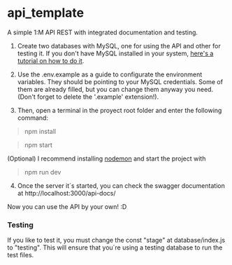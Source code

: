 # api_template
A simple 1:M API REST with integrated documentation and testing.



1. Create two databases with MySQL, one for using the API and other for testing it.
If you don't have MySQL installed in your system, [here's a tutorial on how to do it](https://www.youtube.com/watch?v=2c2fUOgZMmY&ab_channel=AmitThinks). 


2. Use the .env.example as a guide to configurate the environment variables. They should be pointing to your MySQL credentials. Some of them are already filled, but you can change them anyway you need. (Don't forget to delete the '.example' extension!).


3. Then, open a terminal in the proyect root folder and enter the following command:
  
  > npm install
  
  > npm start 
  
  (Optional) I recommend installing [nodemon](https://www.npmjs.com/package/nodemon) and start the project with 
  > npm run dev


4. Once the server it´s started, you can check the swagger documentation at http://localhost:3000/api-docs/



Now you can use the API by your own! :D




### Testing
If you like to test it, you must change the const "stage" at database/index.js to "testing". This will ensure that you´re using a testing database to run the test files.
